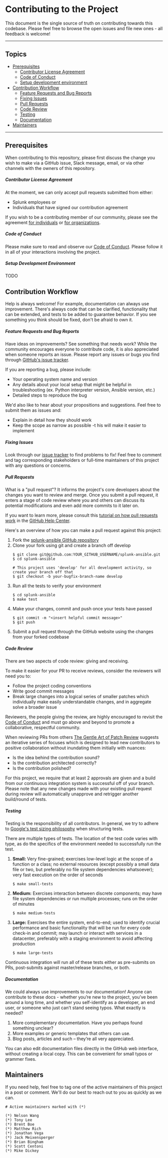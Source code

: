 # Contributing to the Project

This document is the single source of truth on contributing towards this codebase. Please feel free to browse the open issues and file new ones - all feedback is welcome!

----

## Topics

* [Prerequisites](#prerequisites)
    * [Contributor License Agreement](#contributor-license-agreement)
    * [Code of Conduct](#code-of-conduct)
    * [Setup development environment](#setup-development-environment)
* [Contribution Workflow](#contribution-workflow)
    * [Feature Requests and Bug Reports](#feature-requests-and-bug-reports)
    * [Fixing Issues](#fixing-issues)
    * [Pull Requests](#pull-requests)
    * [Code Review](#code-review)
    * [Testing](#testing)
    * [Documentation](#documentation)
* [Maintainers](#maintainers)

----

## Prerequisites
When contributing to this repository, please first discuss the change you wish to make via a GitHub issue, Slack message, email, or via other channels with the owners of this repository.

##### Contributor License Agreement
At the moment, we can only accept pull requests submitted from either:
* Splunk employees or
* Individuals that have signed our contribution agreement

If you wish to be a contributing member of our community, please see the agreement [for individuals](https://www.splunk.com/goto/individualcontributions) or [for organizations](https://www.splunk.com/goto/contributions).

##### Code of Conduct
Please make sure to read and observe our [Code of Conduct](contributing/code-of-conduct.md). Please follow it in all of your interactions involving the project.

##### Setup Development Environment
TODO

## Contribution Workflow
Help is always welcome! For example, documentation can always use improvement. There's always code that can be clarified, functionality that can be extended, and tests to be added to guarantee behavior. If you see something you think should be fixed, don't be afraid to own it.

##### Feature Requests and Bug Reports
Have ideas on improvements? See something that needs work? While the community encourages everyone to contribute code, it is also appreciated when someone reports an issue. Please report any issues or bugs you find through [GitHub's issue tracker](https://github.com/splunk/splunk-ansible/issues). 

If you are reporting a bug, please include:
* Your operating system name and version
* Any details about your local setup that might be helpful in troubleshooting (ex. Python interpreter version, Ansible version, etc.)
* Detailed steps to reproduce the bug

We'd also like to hear about your propositions and suggestions. Feel free to submit them as issues and:
* Explain in detail how they should work
* Keep the scope as narrow as possible -t his will make it easier to implement

##### Fixing Issues
Look through our [issue tracker](https://github.com/splunk/splunk-ansible/issues) to find problems to fix! Feel free to comment and tag corresponding stakeholders or full-time maintainers of this project with any questions or concerns.

##### Pull Requests
What is a "pull request"? It informs the project's core developers about the changes you want to review and merge. Once you submit a pull request, it enters a stage of code review where you and others can discuss its potential modifications and even add more commits to it later on. 

If you want to learn more, please consult this [tutorial on how pull requests work](https://help.github.com/articles/using-pull-requests/) in the [GitHub Help Center](https://help.github.com/).

Here's an overview of how you can make a pull request against this project:
1. Fork the [splunk-ansible GitHub repository](https://github.com/splunk/splunk-ansible/issues)
2. Clone your fork using git and create a branch off develop
    ```
    $ git clone git@github.com:YOUR_GITHUB_USERNAME/splunk-ansible.git
    $ cd splunk-ansible

    # This project uses 'develop' for all development activity, so create your branch off that
    $ git checkout -b your-bugfix-branch-name develop
    ```
3. Run all the tests to verify your environment
    ```
    $ cd splunk-ansible
    $ make test
    ```
4. Make your changes, commit and push once your tests have passed
    ```
    $ git commit -m "<insert helpful commit message>"
    $ git push 
    ```
5. Submit a pull request through the GitHub website using the changes from your forked codebase

##### Code Review
There are two aspects of code review: giving and receiving.

To make it easier for your PR to receive reviews, consider the reviewers will need you to:
* Follow the project coding conventions
* Write good commit messages
* Break large changes into a logical series of smaller patches which individually make easily understandable changes, and in aggregate solve a broader issue

Reviewers, the people giving the review, are highly encouraged to revisit the [Code of Conduct](contributing/code-of-conduct.md) and must go above and beyond to promote a collaborative, respectful community.

When reviewing PRs from others [The Gentle Art of Patch Review](http://sage.thesharps.us/2014/09/01/the-gentle-art-of-patch-review/) suggests an iterative series of focuses which is designed to lead new contributors to positive collaboration without inundating them initially with nuances:
* Is the idea behind the contribution sound?
* Is the contribution architected correctly?
* Is the contribution polished?

For this project, we require that at least 2 approvals are given and a build from our continuous integration system is successful off of your branch. Please note that any new changes made with your existing pull request during review will automatically unapprove and retrigger another build/round of tests.

##### Testing
Testing is the responsibility of all contributors. In general, we try to adhere to [Google's test sizing philosophy](https://testing.googleblog.com/2010/12/test-sizes.html) when structuring tests. 

There are multiple types of tests. The location of the test code varies with type, as do the specifics of the environment needed to successfully run the test.

1. **Small:** Very fine-grained; exercises low-level logic at the scope of a function or a class; no external resources (except possibly a small data file or two, but preferably no file system dependencies whatsoever); very fast execution on the order of seconds
    ```
    $ make small-tests
    ```

2. **Medium:** Exercises interaction between discrete components; may have file system dependencies or run multiple processes; runs on the order of minutes
    ```
    $ make medium-tests
    ```

3. **Large:** Exercises the entire system, end-to-end; used to identify crucial performance and basic functionality that will be run for every code check-in and commit; may launch or interact with services in a datacenter, preferably with a staging environment to avoid affecting production
    ```
    $ make large-tests
    ```

Continuous integration will run all of these tests either as pre-submits on PRs, post-submits against master/release branches, or both.

##### Documentation
We could always use improvements to our documentation! Anyone can contribute to these docs - whether you’re new to the project, you’ve been around a long time, and whether you self-identify as a developer, an end user, or someone who just can’t stand seeing typos. What exactly is needed?
1. More complementary documentation. Have you perhaps found something unclear?
2. More examples or generic templates that others can use.
3. Blog posts, articles and such – they’re all very appreciated.

You can also edit documentation files directly in the GitHub web interface, without creating a local copy. This can be convenient for small typos or grammer fixes.

## Maintainers

If you need help, feel free to tag one of the active maintainers of this project in a post or comment. We'll do our best to reach out to you as quickly as we can.

```
# Active maintainers marked with (*)

(*) Nelson Wang
(*) Tony Lee
(*) Brent Boe
(*) Matthew Rich
(*) Jonathan Vega
(*) Jack Meixensperger
(*) Brian Bingham
(*) Scott Centoni
(*) Mike Dickey
```
